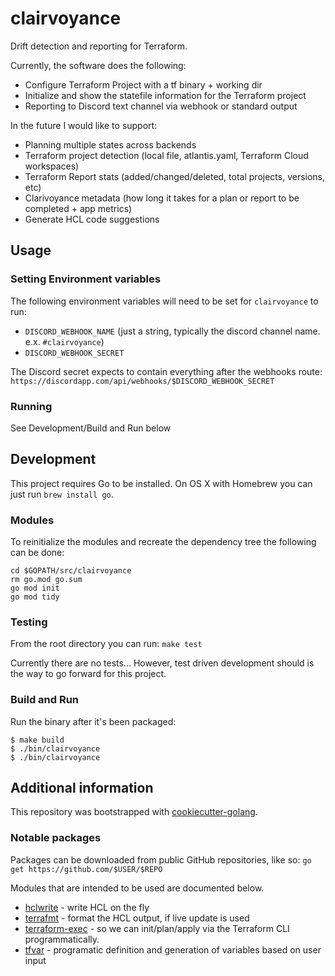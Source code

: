 # clairvoyance
Drift detection and reporting for Terraform.

Currently, the software does the following:
- Configure Terraform Project with a tf binary + working dir
- Initialize and show the statefile information for the Terraform project
- Reporting to Discord text channel via webhook or standard output

In the future I would like to support:
- Planning multiple states across backends
- Terraform project detection (local file, atlantis.yaml, Terraform Cloud workspaces)
- Terraform Report stats (added/changed/deleted, total projects, versions, etc)
- Clarivoyance metadata (how long it takes for a plan or report to be completed + app metrics)
- Generate HCL code suggestions

## Usage
### Setting Environment variables
The following environment variables will need to be set for `clairvoyance` to run:
- `DISCORD_WEBHOOK_NAME` (just a string, typically the discord channel name. e.x. `#clairvoyance`)
- `DISCORD_WEBHOOK_SECRET`

The Discord secret expects to contain everything after the webhooks route:
`https://discordapp.com/api/webhooks/$DISCORD_WEBHOOK_SECRET`

### Running
See Development/Build and Run below

## Development
This project requires Go to be installed. 
On OS X with Homebrew you can just run `brew install go`.

### Modules
To reinitialize the modules and recreate the dependency tree the following can be done:
```
cd $GOPATH/src/clairvoyance
rm go.mod go.sum
go mod init
go mod tidy
```

### Testing
From the root directory you can run:
`make test`

Currently there are no tests...
However, test driven development should is the way to go forward for this project.

### Build and Run
Run the binary after it's been packaged:
```console
$ make build
$ ./bin/clairvoyance
$ ./bin/clairvoyance
```

## Additional information
This repository was bootstrapped with [cookiecutter-golang](https://github.com/lacion/cookiecutter-golang).

### Notable packages
Packages can be downloaded from public GitHub repositories, like so:
`go get https://github.com/$USER/$REPO`

Modules that are intended to be used are documented below.
- [hclwrite](https://github.com/hashicorp/hcl/tree/v2.0.0/hclwrite) - write HCL on the fly
- [terrafmt](https://github.com/terrycain/terrafmt) - format the HCL output, if live update is used
- [terraform-exec](https://github.com/kmoe/terraform-exec) - so we can init/plan/apply via the Terraform CLI programmatically.
- [tfvar](https://github.com/shihanng/tfvar) - programatic definition and generation of variables based on user input
